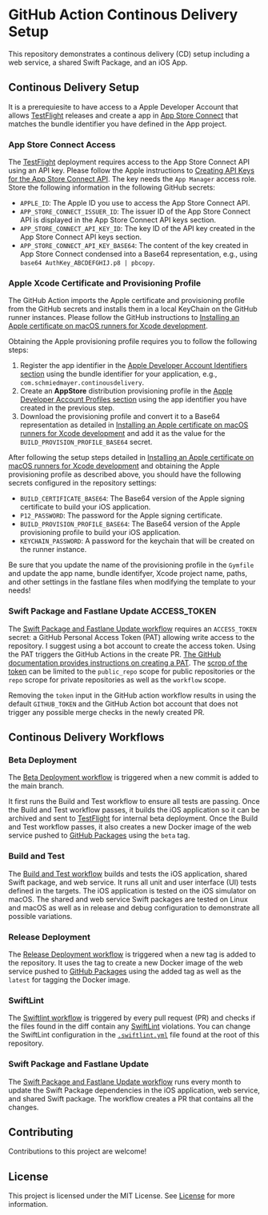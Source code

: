 <!--

This source file is part of the Continous Delivery open source project

SPDX-FileCopyrightText: 2022 Paul Schmiedmayer <paul.schmiedmayer@tum.de>

SPDX-License-Identifier: MIT

-->


# GitHub Action Continous Delivery Setup

This repository demonstrates a continous delivery (CD) setup including a web service, a shared Swift Package, and an iOS App.


## Continous Delivery Setup

It is a prerequiesite to have access to a Apple Developer Account that allows [TestFlight](https://developer.apple.com/testflight/) releases and create a app in [App Store Connect](https://appstoreconnect.apple.com) that matches the bundle identifier you have defined in the App project.

### App Store Connect Access

The [TestFlight](https://developer.apple.com/testflight/) deployment requires access to the App Store Connect API using an API key. Please follow the Apple instructions to [Creating API Keys for the App Store Connect API](https://developer.apple.com/documentation/appstoreconnectapi/creating_api_keys_for_app_store_connect_api). The key needs the `App Manager` access role.
Store the following information in the following GitHub secrets:
- `APPLE_ID`: The Apple ID you use to access the App Store Connect API.
- `APP_STORE_CONNECT_ISSUER_ID`: The issuer ID of the App Store Connect API is displayed in the App Store Connect API keys section.
- `APP_STORE_CONNECT_API_KEY_ID`: The key ID of the API key created in the App Store Connect API keys section.
- `APP_STORE_CONNECT_API_KEY_BASE64`: The content of the key created in App Store Connect condensed into a Base64 representation, e.g., using `base64 AuthKey_ABCDEFGHIJ.p8 | pbcopy`.

### Apple Xcode Certificate and Provisioning Profile

The GitHub Action imports the Apple certificate and provisioning profile from the GitHub secrets and installs them in a local KeyChain on the GitHub runner instances.
Please follow the GitHub instructions to [Installing an Apple certificate on macOS runners for Xcode development](https://docs.github.com/en/enterprise-server@3.4/actions/deployment/deploying-xcode-applications/installing-an-apple-certificate-on-macos-runners-for-xcode-development).

Obtaining the Apple provisioning profile requires you to follow the following steps:
1. Register the app identifier in the [Apple Developer Account Identifiers section](https://developer.apple.com/account/resources/identifiers/list) using the bundle identifier for your application, e.g., `com.schmiedmayer.continousdelivery`.
2. Create an **AppStore** distribution provisioning profile in the [Apple Developer Account Profiles section](https://developer.apple.com/account/resources/profiles/list) using the app identifier you have created in the previous step.
3. Download the provisioning profile and convert it to a Base64 representation as detailed in [Installing an Apple certificate on macOS runners for Xcode development](https://docs.github.com/en/enterprise-server@3.4/actions/deployment/deploying-xcode-applications/installing-an-apple-certificate-on-macos-runners-for-xcode-development) and add it as the value for the `BUILD_PROVISION_PROFILE_BASE64` secret.

After following the setup steps detailed in [Installing an Apple certificate on macOS runners for Xcode development](https://docs.github.com/en/enterprise-server@3.4/actions/deployment/deploying-xcode-applications/installing-an-apple-certificate-on-macos-runners-for-xcode-development) and obtaining the Apple provisioning profile as described above, you should have the following secrets configured in the repository settings:
- `BUILD_CERTIFICATE_BASE64`: The Base64 version of the Apple signing certificate to build your iOS application.
- `P12_PASSWORD`: The password for the Apple signing certificate.
- `BUILD_PROVISION_PROFILE_BASE64`: The Base64 version of the Apple provisioning profile to build your iOS application.
- `KEYCHAIN_PASSWORD`: A password for the keychain that will be created on the runner instance.

Be sure that you update the name of the provisioning profile in the `Gymfile` and update the app name, bundle identifyer, Xcode project name, paths, and other settings in the fastlane files when modifying the template to your needs!

### Swift Package and Fastlane Update ACCESS_TOKEN

The [Swift Package and Fastlane Update workflow](https://github.com/PSchmiedmayer/ContinousDelivery/blob/main/.github/workflows/update.yml) requires an `ACCESS_TOKEN` secret: a GitHub Personal Access Token (PAT) allowing write access to the repository.
I suggest using a bot account to create the access token. Using the PAT triggers the GitHub Actions in the create PR. [The GitHub documentation provides instructions on creating a PAT](https://docs.github.com/en/authentication/keeping-your-account-and-data-secure/creating-a-personal-access-token). The [scrop of the token](https://docs.github.com/en/developers/apps/building-oauth-apps/scopes-for-oauth-apps) can be limited to the `public_repo` scope for public repositories or the `repo` scrope for private repositories as well as the `workflow` scope.

Removing the `token` input in the GitHub action workflow results in using the default `GITHUB_TOKEN` and the GitHub Action bot account that does not trigger any possible merge checks in the newly created PR.

## Continous Delivery Workflows

### Beta Deployment

The [Beta Deployment workflow](https://github.com/PSchmiedmayer/ContinousDelivery/blob/main/.github/workflows/beta-deployment.yml) is triggered when a new commit is added to the main branch. 

It first runs the Build and Test workflow to ensure all tests are passing.
Once the Build and Test workflow passes, it builds the iOS application so it can be archived and sent to [TestFlight](https://developer.apple.com/testflight/) for internal beta deployment.
Once the Build and Test workflow passes, it also creates a new Docker image of the web service pushed to [GitHub Packages](https://docs.github.com/en/packages) using the `beta` tag.

### Build and Test

The [Build and Test workflow](https://github.com/PSchmiedmayer/ContinousDelivery/blob/main/.github/workflows/build-and-test.yml) builds and tests the iOS application, shared Swift package, and web service. It runs all unit and user interface (UI) tests defined in the targets. The iOS application is tested on the iOS simulator on macOS. The shared and web service Swift packages are tested on Linux and macOS as well as in release and debug configuration to demonstrate all possible variations. 

### Release Deployment

The [Release Deployment workflow](https://github.com/PSchmiedmayer/ContinousDelivery/blob/main/.github/workflows/release-deployment.yml) is triggered when a new tag is added to the repository. It uses the tag to create a new Docker image of the web service pushed to [GitHub Packages](https://docs.github.com/en/packages) using the added tag as well as the `latest` for tagging the Docker image. 

### SwiftLint

The [Swiftlint workflow](https://github.com/PSchmiedmayer/ContinousDelivery/blob/main/.github/workflows/swiftlint.yml) is triggered by every pull request (PR) and checks if the files found in the diff contain any [SwiftLint](https://github.com/realm/SwiftLint) violations.
You can change the SwiftLint configuration in the [`.swiftlint.yml`](https://github.com/PSchmiedmayer/ContinousDelivery/blob/main/.swiftlint.yml) file found at the root of this repository.

### Swift Package and Fastlane Update

The [Swift Package and Fastlane Update workflow](https://github.com/PSchmiedmayer/ContinousDelivery/blob/main/.github/workflows/update.yml) runs every month to update the Swift Package dependencies in the iOS application, web service, and shared Swift package. The workflow creates a PR that contains all the changes.

## Contributing
Contributions to this project are welcome!

## License
This project is licensed under the MIT License. See [License](https://github.com/PSchmiedmayer/ContinousDelivery/blob/main/LICENSE) for more information.
